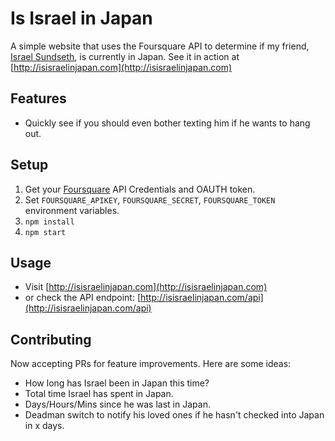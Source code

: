 # Is Israel in Japan

 A simple website that uses the Foursquare API to determine if my friend, [Israel Sundseth](https://twitter.com/kappuru), is currently in Japan. See it in action at [http://isisraelinjapan.com](http://isisraelinjapan.com)

## Features

* Quickly see if you should even bother texting him if he wants to hang out.

## Setup

1. Get your [Foursquare](https://foursquare.com/developers/explore) API Credentials and OAUTH token.
2. Set `FOURSQUARE_APIKEY`, `FOURSQUARE_SECRET`, `FOURSQUARE_TOKEN` environment variables.
3. `npm install`
4. `npm start`

## Usage

* Visit [http://isisraelinjapan.com](http://isisraelinjapan.com)
* or check the API endpoint: [http://isisraelinjapan.com/api](http://isisraelinjapan.com/api)

## Contributing

Now accepting PRs for feature improvements. Here are some ideas:

* How long has Israel been in Japan this time?
* Total time Israel has spent in Japan.
* Days/Hours/Mins since he was last in Japan.
* Deadman switch to notify his loved ones if he hasn't checked into Japan in x days.
